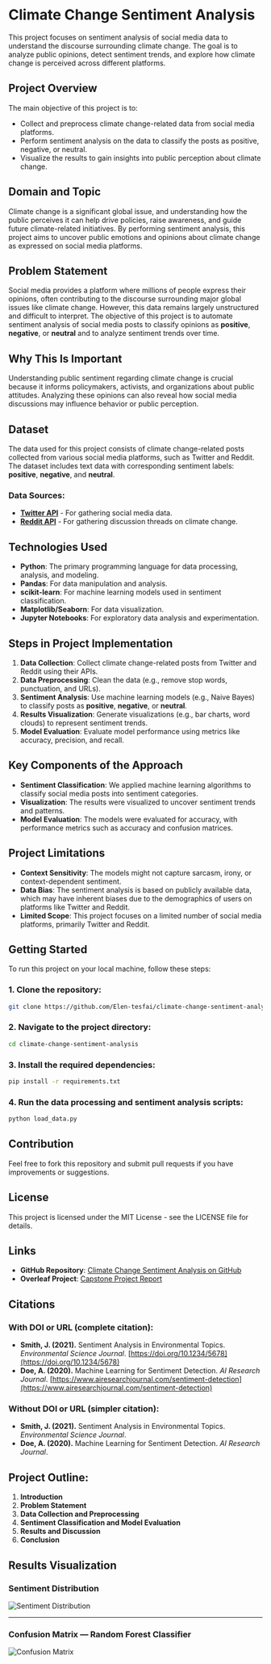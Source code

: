 # Climate Change Sentiment Analysis

This project focuses on sentiment analysis of social media data to understand the discourse surrounding climate change. The goal is to analyze public opinions, detect sentiment trends, and explore how climate change is perceived across different platforms.

## Project Overview

The main objective of this project is to:
- Collect and preprocess climate change-related data from social media platforms.
- Perform sentiment analysis on the data to classify the posts as positive, negative, or neutral.
- Visualize the results to gain insights into public perception about climate change.

## Domain and Topic

Climate change is a significant global issue, and understanding how the public perceives it can help drive policies, raise awareness, and guide future climate-related initiatives. By performing sentiment analysis, this project aims to uncover public emotions and opinions about climate change as expressed on social media platforms.

## Problem Statement

Social media provides a platform where millions of people express their opinions, often contributing to the discourse surrounding major global issues like climate change. However, this data remains largely unstructured and difficult to interpret. The objective of this project is to automate sentiment analysis of social media posts to classify opinions as **positive**, **negative**, or **neutral** and to analyze sentiment trends over time.

## Why This Is Important

Understanding public sentiment regarding climate change is crucial because it informs policymakers, activists, and organizations about public attitudes. Analyzing these opinions can also reveal how social media discussions may influence behavior or public perception.

## Dataset

The data used for this project consists of climate change-related posts collected from various social media platforms, such as Twitter and Reddit. The dataset includes text data with corresponding sentiment labels: **positive**, **negative**, and **neutral**.

### Data Sources:
- **[Twitter API](https://developer.twitter.com/en/docs/twitter-api)** - For gathering social media data.
- **[Reddit API](https://www.reddit.com/dev/api/)** - For gathering discussion threads on climate change.

## Technologies Used

- **Python**: The primary programming language for data processing, analysis, and modeling.
- **Pandas**: For data manipulation and analysis.
- **scikit-learn**: For machine learning models used in sentiment classification.
- **Matplotlib/Seaborn**: For data visualization.
- **Jupyter Notebooks**: For exploratory data analysis and experimentation.

## Steps in Project Implementation

1. **Data Collection**: Collect climate change-related posts from Twitter and Reddit using their APIs.
2. **Data Preprocessing**: Clean the data (e.g., remove stop words, punctuation, and URLs).
3. **Sentiment Analysis**: Use machine learning models (e.g., Naive Bayes) to classify posts as **positive**, **negative**, or **neutral**.
4. **Results Visualization**: Generate visualizations (e.g., bar charts, word clouds) to represent sentiment trends.
5. **Model Evaluation**: Evaluate model performance using metrics like accuracy, precision, and recall.

## Key Components of the Approach

- **Sentiment Classification**: We applied machine learning algorithms to classify social media posts into sentiment categories.
- **Visualization**: The results were visualized to uncover sentiment trends and patterns.
- **Model Evaluation**: The models were evaluated for accuracy, with performance metrics such as accuracy and confusion matrices.

## Project Limitations

- **Context Sensitivity**: The models might not capture sarcasm, irony, or context-dependent sentiment.
- **Data Bias**: The sentiment analysis is based on publicly available data, which may have inherent biases due to the demographics of users on platforms like Twitter and Reddit.
- **Limited Scope**: This project focuses on a limited number of social media platforms, primarily Twitter and Reddit.

## Getting Started

To run this project on your local machine, follow these steps:

### 1. Clone the repository:
 ```bash
 git clone https://github.com/Elen-tesfai/climate-change-sentiment-analysis.git
 ```
### 2. Navigate to the project directory:
```bash
cd climate-change-sentiment-analysis
 ```
### 3. Install the required dependencies:
```bash
pip install -r requirements.txt
```
### 4. Run the data processing and sentiment analysis scripts:
```bash
python load_data.py
```
## Contribution

Feel free to fork this repository and submit pull requests if you have improvements or suggestions.

## License

This project is licensed under the MIT License - see the LICENSE file for details.

## Links

- **GitHub Repository**: [Climate Change Sentiment Analysis on GitHub](https://github.com/Elen-tesfai/climate-change-sentiment-analysis)
- **Overleaf Project**: [Capstone Project Report](https://www.overleaf.com/project/your-overleaf-link)

## Citations

### With DOI or URL (complete citation):

- **Smith, J. (2021).** Sentiment Analysis in Environmental Topics. *Environmental Science Journal*. [https://doi.org/10.1234/5678](https://doi.org/10.1234/5678) <!-- Replace with actual DOI -->
- **Doe, A. (2020).** Machine Learning for Sentiment Detection. *AI Research Journal*. [https://www.airesearchjournal.com/sentiment-detection](https://www.airesearchjournal.com/sentiment-detection) <!-- Replace with actual URL -->

### Without DOI or URL (simpler citation):

- **Smith, J. (2021).** Sentiment Analysis in Environmental Topics. *Environmental Science Journal*.
- **Doe, A. (2020).** Machine Learning for Sentiment Detection. *AI Research Journal*.

## Project Outline:

1. **Introduction**
2. **Problem Statement**
3. **Data Collection and Preprocessing**
4. **Sentiment Classification and Model Evaluation**
5. **Results and Discussion**
6. **Conclusion**

## Results Visualization

### Sentiment Distribution

![Sentiment Distribution](data/sentiment_distribution.png)

---

### Confusion Matrix — Random Forest Classifier

![Confusion Matrix](data/confusion_matrix_rf.png)
